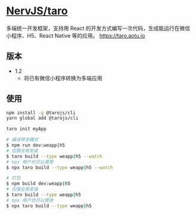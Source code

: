 # [NervJS/taro](https://github.com/NervJS/taro)

多端统一开发框架，支持用 React 的开发方式编写一次代码，生成能运行在微信小程序、H5、React Native 等的应用。 https://taro.aotu.io

## 版本

* 1.2
    - 将已有微信小程序转换为多端应用

## 使用

```sh
npm install -g @tarojs/cli
yarn global add @tarojs/cli

taro init myApp

# 编译预览模式
$ npm run dev:weapp|h5
# 仅限全局安装
$ taro build --type weapp|h5 --watch
# npx 用户也可以使用
$ npx taro build --type weapp|h5 --watch

# 打包
$ npm build dev:weapp|h5
# 仅限全局安装
$ taro build --type weapp|h5
# npx 用户也可以使用
$ npx taro build --type weapp|h5
```
